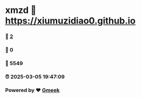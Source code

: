 # xmzd :link: https://xiumuzidiao0.github.io 
### :page_facing_up: [2](https://xiumuzidiao0.github.io/tag.html) 
### :speech_balloon: 0 
### :hibiscus: 5549 
### :alarm_clock: 2025-03-05 19:47:09 
### Powered by :heart: [Gmeek](https://github.com/Meekdai/Gmeek)
